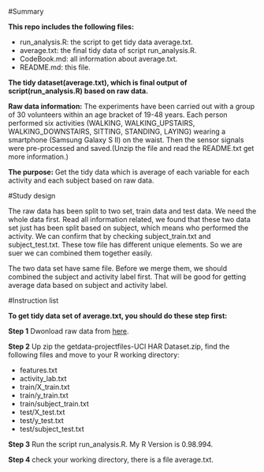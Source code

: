  
#Summary
 
 **This repo includes the following files:**

   * run_analysis.R: the script to get tidy data average.txt.
   * average.txt: the final tidy data of script run_analysis.R.
   * CodeBook.md: all information about average.txt.
   * README.md: this file.

**The tidy dataset(average.txt), which is final output of script(run_analysis.R) based on raw data.**

**Raw data information:**
The experiments have been carried out with a group of 30 volunteers within an age bracket of 19-48 years. Each person performed six activities (WALKING, WALKING_UPSTAIRS, WALKING_DOWNSTAIRS, SITTING, STANDING, LAYING) wearing a smartphone (Samsung Galaxy S II) on the waist. Then the sensor signals were pre-processed and saved.(Unzip the file and read the README.txt get more information.)

**The purpose:**
Get the tidy data which is  average of each variable for each activity and each subject based on raw data.

#Study design
 
The raw data has been  split to two set, train data and test data. We need the whole data first.
Read all information related, we found that these two data set just has been split based on subject, which means who performed the activity. We can confirm that by checking subject_train.txt and subject_test.txt. These tow file has different unique elements.  So we are suer we can combined them together easily.

The two data set have same file. Before we merge them, we should combined the subject and activity label first. That will be good for getting average data based on  subject and activity label.

#Instruction list

**To get tidy data set of average.txt, you should do these step first:**

**Step 1**  Dwonload raw data from [here](https://d396qusza40orc.cloudfront.net/getdata%2Fprojectfiles%2FUCI%20HAR%20Dataset.zip).

**Step 2**  Up zip the getdata-projectfiles-UCI HAR Dataset.zip, find the following files and move to your R working directory:
   * features.txt
   * activity_lab.txt
   * train/X_train.txt
   * train/y_train.txt
   * train/subject_train.txt
   * test/X_test.txt
   * test/y_test.txt
   * test/subject_test.txt
   
**Step 3** Run the script run_analysis.R. My R Version is 0.98.994.

**Step 4** check your working directory, there is a file average.txt.
